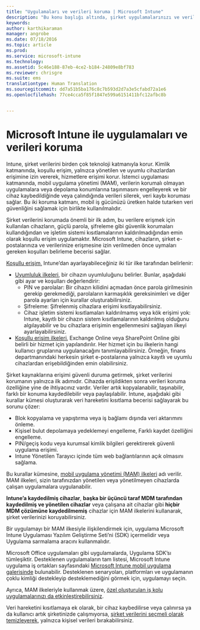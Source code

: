 ```yaml
---
title: "Uygulamaları ve verileri koruma | Microsoft Intune"
description: "Bu konu başlığı altında, şirket uygulamalarınızı ve verilerinizi korumanıza yardımcı olmak için sağlanan çeşitli Intune özellikleri ve yetenekleri açıklanır."
keywords: 
author: karthikaraman
manager: angrobe
ms.date: 07/18/2016
ms.topic: article
ms.prod: 
ms.service: microsoft-intune
ms.technology: 
ms.assetid: 5c46e188-87eb-4ce2-b184-24809e8bf783
ms.reviewer: chrisgre
ms.suite: ems
translationtype: Human Translation
ms.sourcegitcommit: dd7a51b5ba176c8c7b593d2d7a3e5cfabd72a1e6
ms.openlocfilehash: 77ce4cca5f85f1847e599a6151411bfc12afbc8b


---
```


# Microsoft Intune ile uygulamaları ve verileri koruma


Intune, şirket verilerini birden çok teknoloji katmanıyla korur.  Kimlik katmanında, koşullu erişim, yalnızca yönetilen ve uyumlu cihazlardan erişimine izin vererek, hizmetlere erişimi korur.  İstemci uygulaması katmanında, mobil uygulama yönetimi (MAM), verilerin korumalı olmayan uygulamalara veya depolama konumlarına taşınmasını engelleyerek ve bir cihaz kaybedildiğinde veya çalındığında verileri silerek, veri kaybı koruması sağlar.  Bu iki koruma katmanı, mobil iş gücünüzü üretken halde tutarken veri güvenliğini sağlamak için birlikte kullanılmalıdır.

Şirket verilerini korumada önemli bir ilk adım, bu verilere erişmek için kullanılan cihazların, güçlü parola, şifreleme gibi güvenlik korumaları kullandığından ve işletim sistemi kısıtlamalarının kaldırılmadığından emin olarak koşullu erişim uygulamaktır. Microsoft Intune, cihazların, şirket e-postalarınıza ve verilerinize erişmesine izin verilmeden önce uymaları gereken koşulları belirleme becerisi sağlar.

[Koşullu erişim,](restrict-access-to-email-and-o365-services-with-microsoft-intune.md) Intune’dan ayarlayabileceğiniz iki tür ilke tarafından belirlenir:
- [Uyumluluk ilkeleri](introduction-to-device-compliance-policies-in-microsoft-intune.md), bir cihazın uyumluluğunu belirler. Bunlar, aşağıdaki gibi ayar ve koşulları değerlendirir:
  - PIN ve parolalar: Bir cihazın kilidini açmadan önce parola girilmesinin gerekip gerekmediği, parolaların karmaşıklık gereksinimleri ve diğer parola ayarları için kurallar oluşturabilirsiniz.
  - Şifreleme: Şifrelenmiş cihazlara erişimi kısıtlayabilirsiniz.
  - Cihaz işletim sistemi kısıtlamaları kaldırılmamış veya kök erişimi yok: Intune, kayıtlı bir cihazın sistem kısıtlamalarının kaldırılmış olduğunu algılayabilir ve bu cihazlara erişimin engellenmesini sağlayan ilkeyi ayarlayabilirsiniz.
- [Koşullu erişim ilkeleri](restrict-access-to-email-and-o365-services-with-microsoft-intune.md), Exchange Online veya SharePoint Online gibi belirli bir hizmet için yapılandırılır. Her hizmet için bu ilkelerin hangi kullanıcı gruplarına uygulanacağını tanımlayabilirsiniz. Örneğin, finans departmanındaki herkesin şirket e-postalarına yalnızca kayıtlı ve uyumlu cihazlardan erişebildiğinden emin olabilirsiniz.

Şirket kaynaklarına erişimi güvenli duruma getirmek, şirket verilerini korumanın yalnızca ilk adımıdır. Cihazda erişildikten sonra verileri koruma özelliğine yine de ihtiyacınız vardır. Veriler artık kopyalanabilir, taşınabilir, farklı bir konuma kaydedilebilir veya paylaşılabilir. Intune, aşağıdaki gibi kurallar kümesi oluşturarak veri hareketini kısıtlama becerisi sağlayarak bu sorunu çözer:
- Blok kopyalama ve yapıştırma veya iş bağlamı dışında veri aktarımını önleme.
- Kişisel bulut depolamaya yedeklemeyi engelleme, Farklı kaydet özelliğini engelleme.
- PIN/geçiş kodu veya kurumsal kimlik bilgileri gerektirerek güvenli uygulama erişimi.
- Intune Yönetilen Tarayıcı içinde tüm web bağlantılarının açık olmasını sağlama.

Bu kurallar kümesine, [mobil uygulama yönetimi (MAM) ilkeleri](protect-app-data-using-mobile-app-management-policies-with-microsoft-intune.md) adı verilir.  MAM ilkeleri, sizin tarafınızdan yönetilen veya yönetilmeyen cihazlarda çalışan uygulamalara uygulanabilir.  

**Intune’a kaydedilmiş cihazlar**, **başka bir üçüncü taraf MDM tarafından kaydedilmiş ve yönetilen cihazlar** veya çalışana ait cihazlar gibi **hiçbir MDM çözümüne kaydedilmemiş** cihazlar için MAM ilkelerini kullanarak, şirket verilerinizi koruyabilirsiniz.

Bir uygulamayı bir MAM ilkesiyle ilişkilendirmek için, uygulama Microsoft Intune Uygulaması Yazılım Geliştirme Seti’ni (SDK) içermelidir veya Uygulama sarmalama aracını kullanmalıdır.

Microsoft Office uygulamaları gibi uygulamalarda, Uygulama SDK’sı tümleşiktir. Desteklenen uygulamaların tam listesi, Microsoft Intune uygulama iş ortakları sayfasındaki [Microsoft Intune mobil uygulama galerisinde](https://www.microsoft.com/en-us/server-cloud/products/microsoft-intune/partners.aspx) bulunabilir. Desteklenen senaryoları, platformları ve uygulamanın çoklu kimliği destekleyip desteklemediğini görmek için, uygulamayı seçin.

Ayrıca, MAM ilkeleriyle kullanmak üzere, [özel oluşturulan iş kolu uygulamalarınızı da etkinleştirebilirsiniz](decide-how-to-prepare-apps-for-mobile-application-management-with-microsoft-intune.md).

Veri hareketini kısıtlamaya ek olarak, bir cihaz kaybedilirse veya çalınırsa ya da kullanıcı artık şirketinizde çalışmıyorsa, [şirket verilerini seçmeli olarak temizleyerek](wipe-managed-company-app-data-with-microsoft-intune.md), yalnızca kişisel verileri bırakabilirsiniz.



<!--HONumber=Oct16_HO3-->


